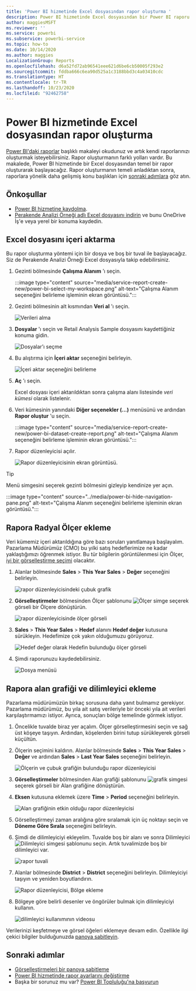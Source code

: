 ```yaml
---
title: 'Power BI hizmetinde Excel dosyasından rapor oluşturma '
description: Power BI hizmetinde Excel dosyasından bir Power BI raporu oluşturun.
author: maggiesMSFT
ms.reviewer: ''
ms.service: powerbi
ms.subservice: powerbi-service
ms.topic: how-to
ms.date: 10/14/2020
ms.author: maggies
LocalizationGroup: Reports
ms.openlocfilehash: d6a52fd72ab96541eee621d6be6cb50005f293e2
ms.sourcegitcommit: fddba666c6ea90d525a1c3188bbd3c4a03410cdc
ms.translationtype: HT
ms.contentlocale: tr-TR
ms.lasthandoff: 10/23/2020
ms.locfileid: "92462758"
---
```

# <a name="create-a-report-from-an-excel-file-in-the-power-bi-service"></a>Power BI hizmetinde Excel dosyasından rapor oluşturma
[Power BI'daki raporlar](../consumer/end-user-reports.md) başlıklı makaleyi okudunuz ve artık kendi raporlarınızı oluşturmak isteyebilirsiniz. Rapor oluşturmanın farklı yolları vardır. Bu makalede, Power BI hizmetinde bir Excel dosyasından temel bir rapor oluşturarak başlayacağız. Rapor oluşturmanın temeli anladıktan sonra, raporlara yönelik daha gelişmiş konu başlıkları için [sonraki adımlara](#next-steps) göz atın.  

## <a name="prerequisites"></a>Önkoşullar
- [Power BI hizmetine kaydolma](../fundamentals/service-self-service-signup-for-power-bi.md). 
- [Perakende Analizi Örneği adlı Excel dosyasını indirin](https://go.microsoft.com/fwlink/?LinkId=529778) ve bunu OneDrive İş'e veya yerel bir konuma kaydedin.

## <a name="import-the-excel-file"></a>Excel dosyasını içeri aktarma
Bu rapor oluşturma yöntemi için bir dosya ve boş bir tuval ile başlayacağız. Siz de Perakende Analizi Örneği Excel dosyasıyla takip edebilirsiniz.

1. Gezinti bölmesinde **Çalışma Alanım** ’ı seçin.
   
   :::image type="content" source="media/service-report-create-new/power-bi-select-my-workspace.png" alt-text="Çalışma Alanım seçeneğini belirleme işleminin ekran görüntüsü.":::
2. Gezinti bölmesinin alt kısmından **Veri al** 'ı seçin.
   
   ![Verileri alma](media/service-report-create-new/power-bi-get-data3.png)
3. **Dosyalar** 'ı seçin ve Retail Analysis Sample dosyasını kaydettiğiniz konuma gidin.
   
    ![Dosyalar’ı seçme](media/service-report-create-new/power-bi-select-files.png)
4. Bu alıştırma için **İçeri aktar** seçeneğini belirleyin.
   
   ![İçeri aktar seçeneğini belirleme](media/service-report-create-new/power-bi-import.png)
5. **Aç** ’ı seçin.

   Excel dosyası içeri aktarıldıktan sonra çalışma alanı listesinde *veri kümesi* olarak listelenir.

1. Veri kümesinin yanındaki **Diğer seçenekler (...)** menüsünü ve ardından **Rapor oluştur** 'u seçin.
   
   :::image type="content" source="media/service-report-create-new/power-bi-dataset-create-report.png" alt-text="Çalışma Alanım seçeneğini belirleme işleminin ekran görüntüsü.":::
6. Rapor düzenleyicisi açılır. 
   
   ![Rapor düzenleyicisinin ekran görüntüsü.](media/service-report-create-new/power-bi-blank-report.png)

> [!TIP]
> Menü simgesini seçerek gezinti bölmesini gizleyip kendinize yer açın.
> 
> :::image type="content" source="../media/power-bi-hide-navigation-pane.png" alt-text="Çalışma Alanım seçeneğini belirleme işleminin ekran görüntüsü.":::


## <a name="add-a-radial-gauge-to-the-report"></a>Rapora Radyal Ölçer ekleme
Veri kümemiz içeri aktarıldığına göre bazı soruları yanıtlamaya başlayalım.  Pazarlama Müdürümüz (CMO) bu yılki satış hedeflerimize ne kadar yaklaştığımızı öğrenmek istiyor. Bu tür bilgilerin görüntülenmesi için Ölçer, [iyi bir görselleştirme seçimi](../visuals/power-bi-report-visualizations.md) olacaktır.

1. Alanlar bölmesinde **Sales** > **This Year Sales** > **Değer** seçeneğini belirleyin.
   
    ![rapor düzenleyicisindeki çubuk grafik](media/service-report-create-new/power-bi-report-step1.png)
2. **Görselleştirmeler** bölmesinden Ölçer şablonunu ![Ölçer simge](media/service-report-create-new/powerbi-gauge-icon.png) seçerek görseli bir Ölçere dönüştürün.
   
    ![rapor düzenleyicisinde ölçer görseli](media/service-report-create-new/power-bi-report-step2.png)
3. **Sales** > **This Year Sales** > **Hedef** alanını **Hedef değer** kutusuna sürükleyin. Hedefimize çok yakın olduğumuzu görüyoruz.
   
    ![Hedef değer olarak Hedefin bulunduğu ölçer görseli](media/service-report-create-new/power-bi-report-step3.png)
4. Şimdi raporunuzu kaydedebilirsiniz.
   
   ![Dosya menüsü](media/service-report-create-new/powerbi-save.png)

## <a name="add-an-area-chart-and-slicer-to-the-report"></a>Rapora alan grafiği ve dilimleyici ekleme
Pazarlama müdürümüzün birkaç sorusuna daha yanıt bulmamız gerekiyor. Pazarlama müdürümüz, bu yıla ait satış verileriyle bir önceki yıla ait verileri karşılaştırmamızı istiyor. Ayrıca, sonuçları bölge temelinde görmek istiyor.

1. Öncelikle tuvalde biraz yer açalım. Ölçer görselleştirmesini seçin ve sağ üst köşeye taşıyın. Ardından, köşelerden birini tutup sürükleyerek görseli küçültün.
2. Ölçerin seçimini kaldırın. Alanlar bölmesinde **Sales** > **This Year Sales** > **Değer** ve ardından **Sales** > **Last Year Sales** seçeneğini belirleyin.
   
    ![Ölçerin ve çubuk grafiğin bulunduğu rapor düzenleyicisi](media/service-report-create-new/power-bi-report-step4.png)
3. **Görselleştirmeler** bölmesinden Alan grafiği şablonunu ![grafik simgesi](media/service-report-create-new/power-bi-areachart-icon.png) seçerek görseli bir Alan grafiğine dönüştürün.
4. **Eksen** kutusuna eklemek üzere **Time** > **Period** seçeneğini belirleyin.
   
    ![Alan grafiğinin etkin olduğu rapor düzenleyicisi](media/service-report-create-new/power-bi-report-step5.png)
5. Görselleştirmeyi zaman aralığına göre sıralamak için üç noktayı seçin ve **Döneme Göre Sırala** seçeneğini belirleyin.
6. Şimdi de dilimleyiciyi ekleyelim. Tuvalde boş bir alanı ve sonra Dilimleyici ![Dilimleyici simgesi](media/service-report-create-new/power-bi-slicer-icon.png) şablonunu seçin. Artık tuvalimizde boş bir dilimleyici var.
   
    ![rapor tuvali](media/service-report-create-new/power-bi-report-step6.png)    
7. Alanlar bölmesinde **District** > **District** seçeneğini belirleyin. Dilimleyiciyi taşıyın ve yeniden boyutlandırın.
   
    ![Rapor düzenleyicisi, Bölge ekleme](media/service-report-create-new/power-bi-report-step7.png)  
8. Bölgeye göre belirli desenler ve öngörüler bulmak için dilimleyiciyi kullanın.
   
   ![dilimleyici kullanımının videosu](media/service-report-create-new/power-bi-slicer-video2.gif)  

Verilerinizi keşfetmeye ve görsel öğeleri eklemeye devam edin. Özellikle ilgi çekici bilgiler bulduğunuzda [panoya sabitleyin](service-dashboard-pin-tile-from-report.md).

## <a name="next-steps"></a>Sonraki adımlar

* [Görselleştirmeleri bir panoya sabitleme](service-dashboard-pin-tile-from-report.md)
* [Power BI hizmetinde rapor ayarlarını değiştirme](power-bi-report-settings.md)
* Başka bir sorunuz mu var? [Power BI Topluluğu'na başvurun](https://community.powerbi.com/)
